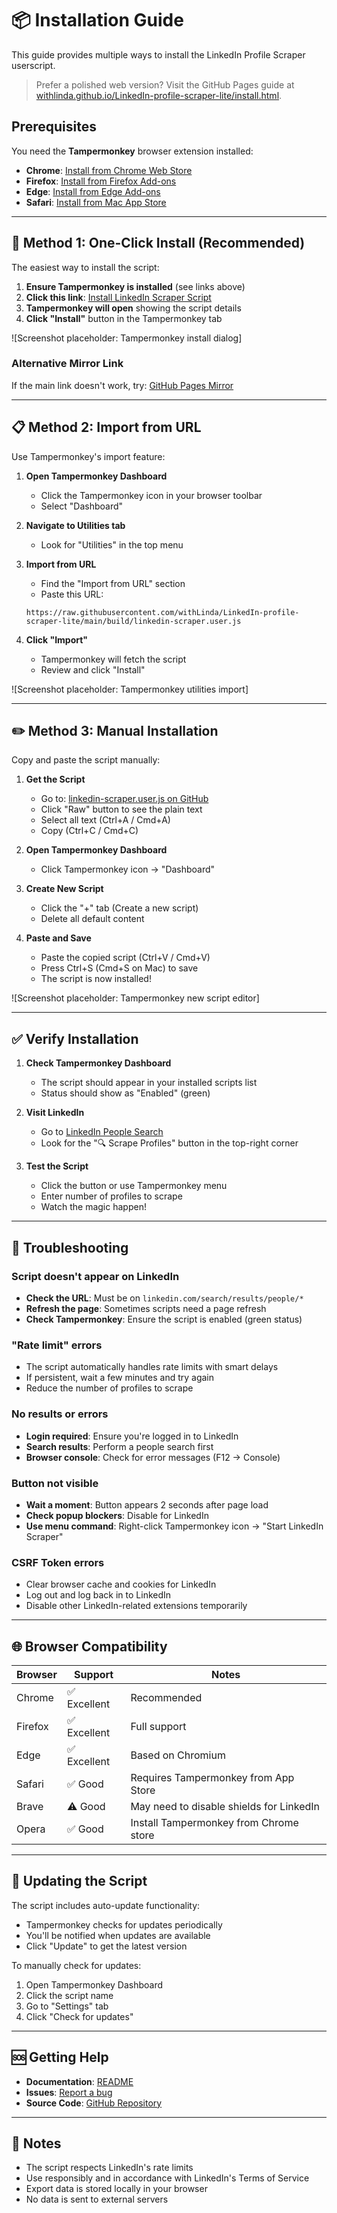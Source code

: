 # 📦 Installation Guide

This guide provides multiple ways to install the LinkedIn Profile Scraper userscript.

> Prefer a polished web version? Visit the GitHub Pages guide at [withlinda.github.io/LinkedIn-profile-scraper-lite/install.html](https://withlinda.github.io/LinkedIn-profile-scraper-lite/install.html).

## Prerequisites

You need the **Tampermonkey** browser extension installed:

- **Chrome**: [Install from Chrome Web Store](https://chrome.google.com/webstore/detail/tampermonkey/dhdgffkkebhmkfjojejmpbldmpobfkfo)
- **Firefox**: [Install from Firefox Add-ons](https://addons.mozilla.org/en-US/firefox/addon/tampermonkey/)
- **Edge**: [Install from Edge Add-ons](https://microsoftedge.microsoft.com/addons/detail/tampermonkey/iikmkjmpaadaobahmlepeloendndfphd)
- **Safari**: [Install from Mac App Store](https://apps.apple.com/us/app/tampermonkey/id1482490089)

---

## 🚀 Method 1: One-Click Install (Recommended)

The easiest way to install the script:

1. **Ensure Tampermonkey is installed** (see links above)
2. **Click this link**: [Install LinkedIn Scraper Script](https://raw.githubusercontent.com/withLinda/LinkedIn-profile-scraper-lite/main/build/linkedin-scraper.user.js)
3. **Tampermonkey will open** showing the script details
4. **Click "Install"** button in the Tampermonkey tab

![Screenshot placeholder: Tampermonkey install dialog]

### Alternative Mirror Link
If the main link doesn't work, try: [GitHub Pages Mirror](https://withlinda.github.io/LinkedIn-profile-scraper-lite/linkedin-scraper.user.js)

---

## 📋 Method 2: Import from URL

Use Tampermonkey's import feature:

1. **Open Tampermonkey Dashboard**
   - Click the Tampermonkey icon in your browser toolbar
   - Select "Dashboard"

2. **Navigate to Utilities tab**
   - Look for "Utilities" in the top menu

3. **Import from URL**
   - Find the "Import from URL" section
   - Paste this URL:
   ```
   https://raw.githubusercontent.com/withLinda/LinkedIn-profile-scraper-lite/main/build/linkedin-scraper.user.js
   ```

4. **Click "Import"**
   - Tampermonkey will fetch the script
   - Review and click "Install"

![Screenshot placeholder: Tampermonkey utilities import]

---

## ✏️ Method 3: Manual Installation

Copy and paste the script manually:

1. **Get the Script**
   - Go to: [linkedin-scraper.user.js on GitHub](https://github.com/withLinda/LinkedIn-profile-scraper-lite/blob/main/build/linkedin-scraper.user.js)
   - Click "Raw" button to see the plain text
   - Select all text (Ctrl+A / Cmd+A)
   - Copy (Ctrl+C / Cmd+C)

2. **Open Tampermonkey Dashboard**
   - Click Tampermonkey icon → "Dashboard"

3. **Create New Script**
   - Click the "+" tab (Create a new script)
   - Delete all default content

4. **Paste and Save**
   - Paste the copied script (Ctrl+V / Cmd+V)
   - Press Ctrl+S (Cmd+S on Mac) to save
   - The script is now installed!

![Screenshot placeholder: Tampermonkey new script editor]

---

## ✅ Verify Installation

1. **Check Tampermonkey Dashboard**
   - The script should appear in your installed scripts list
   - Status should show as "Enabled" (green)

2. **Visit LinkedIn**
   - Go to [LinkedIn People Search](https://www.linkedin.com/search/results/people/)
   - Look for the "🔍 Scrape Profiles" button in the top-right corner

3. **Test the Script**
   - Click the button or use Tampermonkey menu
   - Enter number of profiles to scrape
   - Watch the magic happen!

---

## 🔧 Troubleshooting

### Script doesn't appear on LinkedIn
- **Check the URL**: Must be on `linkedin.com/search/results/people/*`
- **Refresh the page**: Sometimes scripts need a page refresh
- **Check Tampermonkey**: Ensure the script is enabled (green status)

### "Rate limit" errors
- The script automatically handles rate limits with smart delays
- If persistent, wait a few minutes and try again
- Reduce the number of profiles to scrape

### No results or errors
- **Login required**: Ensure you're logged in to LinkedIn
- **Search results**: Perform a people search first
- **Browser console**: Check for error messages (F12 → Console)

### Button not visible
- **Wait a moment**: Button appears 2 seconds after page load
- **Check popup blockers**: Disable for LinkedIn
- **Use menu command**: Right-click Tampermonkey icon → "Start LinkedIn Scraper"

### CSRF Token errors
- Clear browser cache and cookies for LinkedIn
- Log out and log back in to LinkedIn
- Disable other LinkedIn-related extensions temporarily

---

## 🌐 Browser Compatibility

| Browser | Support | Notes |
|---------|---------|-------|
| Chrome | ✅ Excellent | Recommended |
| Firefox | ✅ Excellent | Full support |
| Edge | ✅ Excellent | Based on Chromium |
| Safari | ✅ Good | Requires Tampermonkey from App Store |
| Brave | ⚠️ Good | May need to disable shields for LinkedIn |
| Opera | ✅ Good | Install Tampermonkey from Chrome store |

---

## 🔄 Updating the Script

The script includes auto-update functionality:

- Tampermonkey checks for updates periodically
- You'll be notified when updates are available
- Click "Update" to get the latest version

To manually check for updates:
1. Open Tampermonkey Dashboard
2. Click the script name
3. Go to "Settings" tab
4. Click "Check for updates"

---

## 🆘 Getting Help

- **Documentation**: [README](https://github.com/withLinda/LinkedIn-profile-scraper-lite/blob/main/README.md)
- **Issues**: [Report a bug](https://github.com/withLinda/LinkedIn-profile-scraper-lite/issues)
- **Source Code**: [GitHub Repository](https://github.com/withLinda/LinkedIn-profile-scraper-lite)

---

## 📝 Notes

- The script respects LinkedIn's rate limits
- Use responsibly and in accordance with LinkedIn's Terms of Service
- Export data is stored locally in your browser
- No data is sent to external servers

